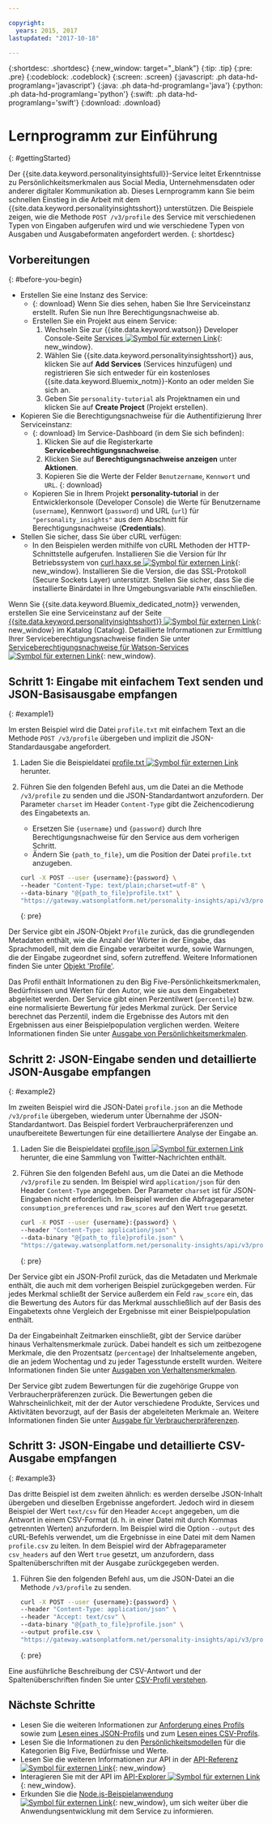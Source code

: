```yaml
---

copyright:
  years: 2015, 2017
lastupdated: "2017-10-18"

---
```


{:shortdesc: .shortdesc}
{:new_window: target="_blank"}
{:tip: .tip}
{:pre: .pre}
{:codeblock: .codeblock}
{:screen: .screen}
{:javascript: .ph data-hd-programlang='javascript'}
{:java: .ph data-hd-programlang='java'}
{:python: .ph data-hd-programlang='python'}
{:swift: .ph data-hd-programlang='swift'}
{:download: .download}

# Lernprogramm zur Einführung
{: #gettingStarted}

Der {{site.data.keyword.personalityinsightsfull}}-Service leitet Erkenntnisse zu Persönlichkeitsmerkmalen aus Social Media, Unternehmensdaten oder anderer digitaler Kommunikation ab. Dieses Lernprogramm kann Sie beim schnellen Einstieg in die Arbeit mit dem {{site.data.keyword.personalityinsightsshort}} unterstützen. Die Beispiele zeigen, wie die Methode `POST /v3/profile` des Service mit verschiedenen Typen von Eingaben aufgerufen wird und wie verschiedene Typen von Ausgaben und Ausgabeformaten angefordert werden.
{: shortdesc}

## Vorbereitungen
{: #before-you-begin}

- Erstellen Sie eine Instanz des Service:
    - {: download} Wenn Sie dies sehen, haben Sie Ihre Serviceinstanz erstellt. Rufen Sie nun Ihre Berechtigungsnachweise ab.
    - Erstellen Sie ein Projekt aus einem Service:
        1.  Wechseln Sie zur {{site.data.keyword.watson}} Developer Console-Seite [Services ![Symbol für externen Link](../../icons/launch-glyph.svg "Symbol für externen Link")](https://console.{DomainName}/developer/watson/services){: new_window}.
        1.  Wählen Sie {{site.data.keyword.personalityinsightsshort}} aus, klicken Sie auf **Add Services** (Services hinzufügen) und registrieren Sie sich entweder für ein kostenloses {{site.data.keyword.Bluemix_notm}}-Konto an oder melden Sie sich an.
        1.  Geben Sie `personality-tutorial` als Projektnamen ein und klicken Sie auf **Create Project** (Projekt erstellen).
- Kopieren Sie die Berechtigungsnachweise für die Authentifizierung Ihrer Serviceinstanz:
    - {: download} Im Service-Dashboard (in dem Sie sich befinden):
        1.  Klicken Sie auf die Registerkarte **Serviceberechtigungsnachweise**.
        1.  Klicken Sie auf **Berechtigungsnachweise anzeigen** unter **Aktionen**.
        1.  Kopieren Sie die Werte der Felder `Benutzername`, `Kennwort` und `URL`.
        {: download}
    - Kopieren Sie in Ihrem Projekt **personality-tutorial** in der Entwicklerkonsole (Developer Console) die Werte für Benutzername (`username`), Kennwort (`password`) und URL (`url`) für `"personality_insights"` aus dem Abschnitt für Berechtigungsnachweise (**Credentials**).
- Stellen Sie sicher, dass Sie über cURL verfügen:
    - In den Beispielen werden mithilfe von cURL Methoden der HTTP-Schnittstelle aufgerufen. Installieren Sie die Version für Ihr Betriebssystem von [curl.haxx.se ![Symbol für externen Link](../../icons/launch-glyph.svg "Symbol für externen Link")](https://curl.haxx.se/){: new_window}. Installieren Sie die Version, die das SSL-Protokoll (Secure Sockets Layer) unterstützt. Stellen Sie sicher, dass Sie die installierte Binärdatei in Ihre Umgebungsvariable `PATH` einschließen.

<!-- Remove this text after dedicated instances have the Developer Console: begin -->

Wenn Sie {{site.data.keyword.Bluemix_dedicated_notm}} verwenden, erstellen Sie eine Serviceinstanz auf der Seite [{{site.data.keyword.personalityinsightsshort}} ![Symbol für externen Link](../../icons/launch-glyph.svg "Symbol für externen Link")](https://console.{DomainName}/catalog/services/personality-insights/){: new_window} im Katalog (Catalog). Detaillierte Informationen zur Ermittlung Ihrer Serviceberechtigungsnachweise finden Sie unter [Serviceberechtigungsnachweise für Watson-Services ![Symbol für externen Link](../../icons/launch-glyph.svg "Symbol für externen Link")](/docs/services/watson/getting-started-credentials.html#getting-credentials-manually){: new_window}.

<!-- Remove this text after dedicated instances have the Developer Console: end -->

## Schritt 1: Eingabe mit einfachem Text senden und JSON-Basisausgabe empfangen
{: #example1}

Im ersten Beispiel wird die Datei `profile.txt` mit einfachem Text an die Methode `POST /v3/profile` übergeben und implizit die JSON-Standardausgabe angefordert.

1.  Laden Sie die Beispieldatei <a target="_blank" href="https://watson-developer-cloud.github.io/doc-tutorial-downloads/personality-insights/profile.txt" download="profile.txt">profile.txt <img src="../../icons/launch-glyph.svg" alt="Symbol für externen Link" title="Symbol für externen Link" class="style-scope doc-content"></a> herunter.
1.  Führen Sie den folgenden Befehl aus, um die Datei an die Methode `/v3/profile` zu senden und die JSON-Standardantwort anzufordern. Der Parameter `charset` im Header `Content-Type` gibt die Zeichencodierung des Eingabetexts an.
    -   Ersetzen Sie `{username}` und `{password}` durch Ihre Berechtigungsnachweise für den Service aus dem vorherigen Schritt.
    -   Ändern Sie `{path_to_file}`, um die Position der Datei `profile.txt` anzugeben.

    ```bash
    curl -X POST --user {username}:{password} \
    --header "Content-Type: text/plain;charset=utf-8" \
    --data-binary "@{path_to_file}profile.txt" \
    "https://gateway.watsonplatform.net/personality-insights/api/v3/profile?version=2017-10-13"
    ```
    {: pre}

Der Service gibt ein JSON-Objekt `Profile` zurück, das die grundlegenden Metadaten enthält, wie die Anzahl der Wörter in der Eingabe, das Sprachmodell, mit dem die Eingabe verarbeitet wurde, sowie Warnungen, die der Eingabe zugeordnet sind, sofern zutreffend. Weitere Informationen finden Sie unter [Objekt 'Profile'](/docs/services/personality-insights/output.html#outputJSON).

Das Profil enthält Informationen zu den Big Five-Persönlichkeitsmerkmalen, Bedürfnissen und Werten für den Autor, wie sie aus dem Eingabetext abgeleitet werden. Der Service gibt einen Perzentilwert (`percentile`) bzw. eine normalisierte Bewertung für jedes Merkmal zurück. Der Service berechnet das Perzentil, indem die Ergebnisse des Autors mit den Ergebnissen aus einer Beispielpopulation verglichen werden. Weitere Informationen finden Sie unter [Ausgabe von Persönlichkeitsmerkmalen](/docs/services/personality-insights/output.html#traitJSON).

## Schritt 2: JSON-Eingabe senden und detaillierte JSON-Ausgabe empfangen
{: #example2}

Im zweiten Beispiel wird die JSON-Datei `profile.json` an die Methode `/v3/profile` übergeben, wiederum unter Übernahme der JSON-Standardantwort. Das Beispiel fordert Verbraucherpräferenzen und unaufbereitete Bewertungen für eine detailliertere Analyse der Eingabe an.

1.  Laden Sie die Beispieldatei <a target="_blank" href="https://watson-developer-cloud.github.io/doc-tutorial-downloads/personality-insights/profile.json" download="profile.json">profile.json <img src="../../icons/launch-glyph.svg" alt="Symbol für externen Link" title="Symbol für externen Link" class="style-scope doc-content"></a> herunter, die eine Sammlung von Twitter-Nachrichten enthält.
1.  Führen Sie den folgenden Befehl aus, um die Datei an die Methode `/v3/profile` zu senden. Im Beispiel wird `application/json` für den Header `Content-Type` angegeben. Der Parameter `charset` ist für JSON-Eingaben nicht erforderlich. Im Beispiel werden die Abfrageparameter `consumption_preferences` und `raw_scores` auf den Wert `true` gesetzt.

    ```bash
    curl -X POST --user {username}:{password} \
    --header "Content-Type: application/json" \
    --data-binary "@{path_to_file}profile.json" \
    "https://gateway.watsonplatform.net/personality-insights/api/v3/profile?version=2017-10-13&consumption_preferences=true&raw_scores=true"
    ```
    {: pre}

Der Service gibt ein JSON-Profil zurück, das die Metadaten und Merkmale enthält, die auch mit dem vorherigen Beispiel zurückgegeben werden. Für jedes Merkmal schließt der Service außerdem ein Feld `raw_score` ein, das die Bewertung des Autors für das Merkmal ausschließlich auf der Basis des Eingabetexts ohne Vergleich der Ergebnisse mit einer Beispielpopulation enthält.

Da der Eingabeinhalt Zeitmarken einschließt, gibt der Service darüber hinaus Verhaltensmerkmale zurück. Dabei handelt es sich um zeitbezogene Merkmale, die den Prozentsatz (`percentage`) der Inhaltselemente angeben, die an jedem Wochentag und zu jeder Tagesstunde erstellt wurden. Weitere Informationen finden Sie unter [Ausgaben von Verhaltensmerkmalen](/docs/services/personality-insights/output.html#behaviorJSON).

Der Service gibt zudem Bewertungen für die zugehörige Gruppe von Verbraucherpräferenzen zurück. Die Bewertungen geben die Wahrscheinlichkeit, mit der der Autor verschiedene Produkte, Services und Aktivitäten bevorzugt, auf der Basis der abgeleiteten Merkmale an. Weitere Informationen finden Sie unter [Ausgabe für Verbraucherpräferenzen](/docs/services/personality-insights/output.html#preferenceJSON).

## Schritt 3: JSON-Eingabe und detaillierte CSV-Ausgabe empfangen
{: #example3}

Das dritte Beispiel ist dem zweiten ähnlich: es werden derselbe JSON-Inhalt übergeben und dieselben Ergebnisse angefordert. Jedoch wird in diesem Beispiel der Wert `text/csv` für den Header `Accept` angegeben, um die Antwort in einem CSV-Format (d. h. in einer Datei mit durch Kommas getrennten Werten) anzufordern. Im Beispiel wird die Option `--output` des cURL-Befehls verwendet, um die Ergebnisse in eine Datei mit dem Namen `profile.csv` zu leiten. In dem Beispiel wird der Abfrageparameter `csv_headers` auf den Wert `true` gesetzt, um anzufordern, dass Spaltenüberschriften mit der Ausgabe zurückgegeben werden.

1.  Führen Sie den folgenden Befehl aus, um die JSON-Datei an die Methode `/v3/profile` zu senden.

    ```bash
    curl -X POST --user {username}:{password} \
    --header "Content-Type: application/json" \
    --header "Accept: text/csv" \
    --data-binary "@{path_to_file}profile.json" \
    --output profile.csv \
    "https://gateway.watsonplatform.net/personality-insights/api/v3/profile?version=2017-10-13&consumption_preferences=true&raw_scores=true&csv_headers=true"
    ```
    {: pre}

Eine ausführliche Beschreibung der CSV-Antwort und der Spaltenüberschriften finden Sie unter [CSV-Profil verstehen](/docs/services/personality-insights/output-csv.html).

## Nächste Schritte

-   Lesen Sie die weiteren Informationen zur [Anforderung eines Profils](/docs/services/personality-insights/input.html) sowie zum [Lesen eines JSON-Profils](/docs/services/personality-insights/output.html) und zum [Lesen eines CSV-Profils](/docs/services/personality-insights/output-csv.html).
-   Lesen Sie die Informationen zu den [Persönlichkeitsmodellen](/docs/services/personality-insights/models.html) für die Kategorien Big Five, Bedürfnisse und Werte.
-   Lesen Sie die weiteren Informationen zur API in der [API-Referenz ![Symbol für externen Link](../../icons/launch-glyph.svg "Symbol für externen Link")](https://www.ibm.com/watson/developercloud/personality-insights/api/v3/){: new_window}
-   Interagieren Sie mit der API im [API-Explorer ![Symbol für externen Link](../../icons/launch-glyph.svg "Symbol für externen Link")](https://watson-api-explorer.mybluemix.net/apis/personality-insights-v3){: new_window}.
-   Erkunden Sie die [Node.js-Beispielanwendung ![Symbol für externen Link](../../icons/launch-glyph.svg "Symbol für externen Link")](https://github.com/watson-developer-cloud/personality-insights-nodejs){: new_window}, um sich weiter über die Anwendungsentwicklung mit dem Service zu informieren.
